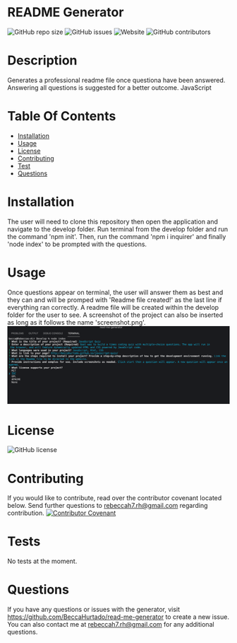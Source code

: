 # README Generator
  ![GitHub repo size](https://img.shields.io/github/repo-size/BeccaHurtado/read-me-generator?style=flat-square)
  ![GitHub issues](https://img.shields.io/github/issues/BeccaHurtado/read-me-generator?style=flat-square)
  ![Website](https://img.shields.io/website?down_color=lightgrey&down_message=offline&style=flat-square&up_message=online&url=https%3A%2F%2FBeccaHurtado.github.io%2Fread-me-generator)
  ![GitHub contributors](https://img.shields.io/github/contributors/BeccaHurtado/read-me-generator?style=flat-square)

  # Description

  Generates a professional readme file once questiona have been answered. Answering all questions is suggested for a better outcome.
  JavaScript

  # Table Of Contents
  * [Installation](#instalation)
  * [Usage](#usage)
  * [License](#license)
  * [Contributing](#contributing)
  * [Test](#test)
  * [Questions](#questions)
  
  # Installation
   The user will need to clone this repository then open the application and navigate to the develop folder. Run terminal from the develop folder and run the command 'npm init'. Then, run the command 'npm i inquirer' and finally 'node index' to be prompted with the questions.
  
  # Usage
   Once questions appear on terminal, the user will answer them as best and they can and will be promped with 'Readme file created!' as the last line if everything ran correctly. A readme file will be created within the develop folder for the user to see. A screenshot of the project can also be inserted as long as it follows the name 'screenshot.png'.
  ![Screenshot](./assets/screenshot.png)

  # License
  ![GitHub license](https://img.shields.io/badge/license-ISC-blue.svg)

  # Contributing
  If you would like to contribute, read over the contributor covenant located below. Send further questions to rebeccah7.rh@gmail.com regarding contribution.
  [![Contributor Covenant](https://img.shields.io/badge/Contributor%20Covenant-2.1-4baaaa.svg)](code_of_conduct.md)

  # Tests
  No tests at the moment.

  # Questions
   If you have any questions or issues with the generator, visit https://github.com/BeccaHurtado/read-me-generator to create a new issue. You can also contact me at rebeccah7.rh@gmail.com for any additional questions.
  
